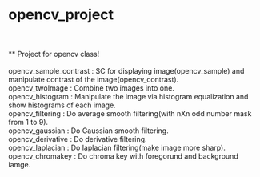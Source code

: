 # opencv_project
<br><br>
** Project for opencv class!<br>
<br>
opencv_sample_contrast : SC for displaying image(opencv_sample) and manipulate contrast of the image(opencv_contrast).<br>
opencv_twoImage : Combine two images into one.<br>
opencv_histogram : Manipulate the image via histogram equalization and show histograms of each image.<br>
opencv_filtering : Do average smooth filtering(with nXn odd number mask from 1 to 9).<br>
opencv_gaussian : Do Gaussian smooth filtering.<br>
opencv_derivative : Do derivative filtering.<br>
opencv_laplacian : Do laplacian filtering(make image more sharp).<br>
opencv_chromakey : Do chroma key with foregorund and background iamge.
